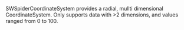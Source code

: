 SWSpiderCoordinateSystem provides a radial, mullti dimensional CoordinateSystem. Only supports data with >2 dimensions, and values ranged from 0 to 100.